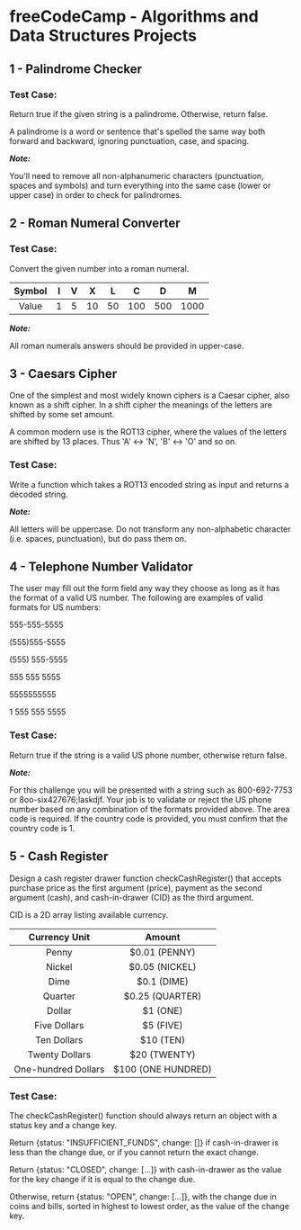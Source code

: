 # freeCodeCamp - Algorithms and Data Structures Projects

## 1 - Palindrome Checker

### Test Case:

Return true if the given string is a palindrome. Otherwise, return false.

A palindrome is a word or sentence that's spelled the same way both forward and backward, ignoring punctuation, case, and spacing.

***Note:***

You'll need to remove all non-alphanumeric characters (punctuation, spaces and symbols) and turn everything into the same case (lower or upper case) in order to check for palindromes.

## 2 - Roman Numeral Converter

### Test Case:

Convert the given number into a roman numeral.

| Symbol | I | V |  X |  L |  C  |  D  |   M  |
|:------:|:-:|:-:|:--:|:--:|:---:|:---:|:----:|
|  Value | 1 | 5 | 10 | 50 | 100 | 500 | 1000 |

***Note:***

All roman numerals answers should be provided in upper-case.

## 3 - Caesars Cipher

One of the simplest and most widely known ciphers is a Caesar cipher, also known as a shift cipher. In a shift cipher the meanings of the letters are shifted by some set amount.

A common modern use is the ROT13 cipher, where the values of the letters are shifted by 13 places. Thus 'A' <-> 'N', 'B' <-> 'O' and so on.

### Test Case:

Write a function which takes a ROT13 encoded string as input and returns a decoded string.

***Note:***

All letters will be uppercase. Do not transform any non-alphabetic character (i.e. spaces, punctuation), but do pass them on.

## 4 - Telephone Number Validator

The user may fill out the form field any way they choose as long as it has the format of a valid US number. The following are examples of valid formats for US numbers:

555-555-5555

(555)555-5555

(555) 555-5555

555 555 5555

5555555555

1 555 555 5555

### Test Case:

Return true if the string is a valid US phone number, otherwise return false.

***Note:***

For this challenge you will be presented with a string such as 800-692-7753 or 8oo-six427676;laskdjf. Your job is to validate or reject the US phone number based on any combination of the formats provided above. The area code is required. If the country code is provided, you must confirm that the country code is 1. 

## 5 - Cash Register

Design a cash register drawer function checkCashRegister() that accepts purchase price as the first argument (price), payment as the second argument (cash), and cash-in-drawer (CID) as the third argument.

CID is a 2D array listing available currency.

|    Currency Unit    |       Amount       |
|:-------------------:|:------------------:|
|        Penny        |    $0.01 (PENNY)   |
|        Nickel       |   $0.05 (NICKEL)   |
|         Dime        |     $0.1 (DIME)    |
|       Quarter       |   $0.25 (QUARTER)  |
|        Dollar       |      $1 (ONE)      |
|     Five Dollars    |      $5 (FIVE)     |
|     Ten Dollars     |      $10 (TEN)     |
|    Twenty Dollars   |    $20 (TWENTY)    |
| One-hundred Dollars | $100 (ONE HUNDRED) |

### Test Case:

The checkCashRegister() function should always return an object with a status key and a change key.

Return {status: "INSUFFICIENT_FUNDS", change: []} if cash-in-drawer is less than the change due, or if you cannot return the exact change.

Return {status: "CLOSED", change: [...]} with cash-in-drawer as the value for the key change if it is equal to the change due.

Otherwise, return {status: "OPEN", change: [...]}, with the change due in coins and bills, sorted in highest to lowest order, as the value of the change key.
